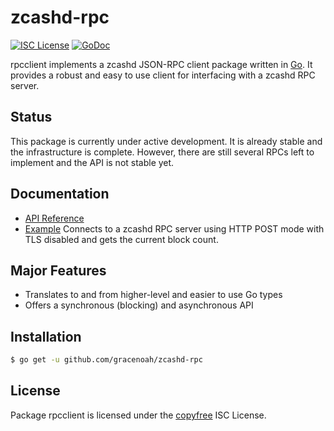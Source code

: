 zcashd-rpc
==========

[![ISC License](http://img.shields.io/badge/license-ISC-blue.svg)](http://copyfree.org)
[![GoDoc](https://img.shields.io/badge/godoc-reference-blue.svg)](http://godoc.org/github.com/gracenoah/zcashd-rpc)

rpcclient implements a zcashd JSON-RPC client package written
in [Go](http://golang.org/).  It provides a robust and easy to use client for
interfacing with a zcashd RPC server.

## Status

This package is currently under active development.  It is already stable and
the infrastructure is complete.  However, there are still several RPCs left to
implement and the API is not stable yet.

## Documentation

* [API Reference](http://godoc.org/github.com/gracenoah/zcashd-rpc)
* [Example](https://github.com/gracenoah/zcashd-rpc/tree/master/examples)
  Connects to a zcashd RPC server using HTTP POST mode with TLS disabled
  and gets the current block count.

## Major Features

* Translates to and from higher-level and easier to use Go types
* Offers a synchronous (blocking) and asynchronous API

## Installation

```bash
$ go get -u github.com/gracenoah/zcashd-rpc
```

## License

Package rpcclient is licensed under the [copyfree](http://copyfree.org) ISC
License.
